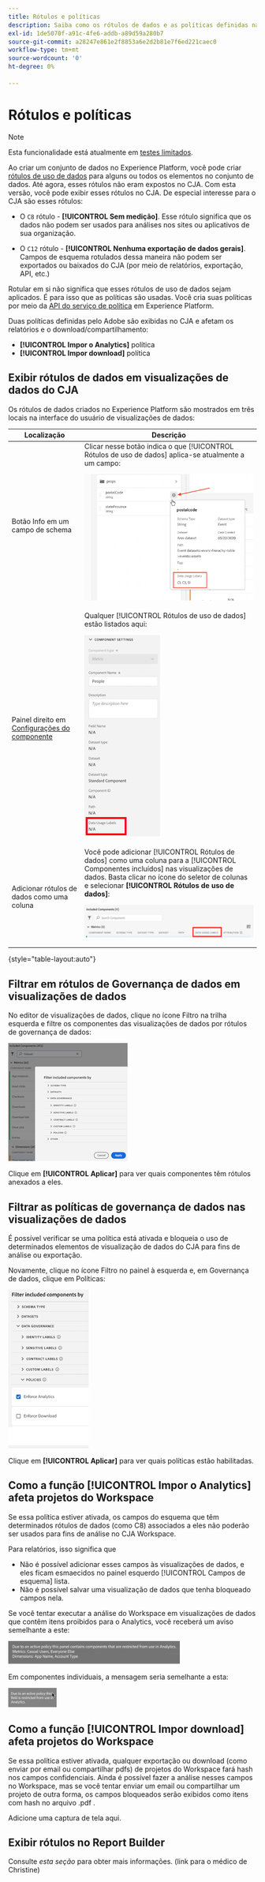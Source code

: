 ```yaml
---
title: Rótulos e políticas
description: Saiba como os rótulos de dados e as políticas definidas na AEP afetam as visualizações de dados e os relatórios no CJA.
exl-id: 1de5070f-a91c-4fe6-addb-a89d59a280b7
source-git-commit: a28247e861e2f8853a6e2d2b81e7f6ed221caec0
workflow-type: tm+mt
source-wordcount: '0'
ht-degree: 0%

---
```


# Rótulos e políticas

>[!NOTE]
>
>Esta funcionalidade está atualmente em [testes limitados](/help/release-notes/releases.md).

Ao criar um conjunto de dados no Experience Platform, você pode criar [rótulos de uso de dados](https://experienceleague.adobe.com/docs/experience-platform/data-governance/labels/reference.html?lang=en) para alguns ou todos os elementos no conjunto de dados. Até agora, esses rótulos não eram expostos no CJA. Com esta versão, você pode exibir esses rótulos no CJA. De especial interesse para o CJA são esses rótulos:

* O `C8` rótulo - **[!UICONTROL Sem medição]**. Esse rótulo significa que os dados não podem ser usados para análises nos sites ou aplicativos de sua organização.

* O `C12` rótulo - **[!UICONTROL Nenhuma exportação de dados gerais]**. Campos de esquema rotulados dessa maneira não podem ser exportados ou baixados do CJA (por meio de relatórios, exportação, API, etc.)

Rotular em si não significa que esses rótulos de uso de dados sejam aplicados. É para isso que as políticas são usadas. Você cria suas políticas por meio da [API do serviço de política](https://experienceleague.adobe.com/docs/experience-platform/data-governance/api/overview.html?lang=en) em Experience Platform.

Duas políticas definidas pelo Adobe são exibidas no CJA e afetam os relatórios e o download/compartilhamento:

* **[!UICONTROL Impor o Analytics]** política
* **[!UICONTROL Impor download]** política

## Exibir rótulos de dados em visualizações de dados do CJA

Os rótulos de dados criados no Experience Platform são mostrados em três locais na interface do usuário de visualizações de dados:

| Localização | Descrição |
| --- | --- |
| Botão Info em um campo de schema | Clicar nesse botão indica o que [!UICONTROL Rótulos de uso de dados] aplica-se atualmente a um campo:<p>![](assets/data-label-left.png) |
| Painel direito em [Configurações do componente](/help/data-views/component-settings/overview.md) | Qualquer [!UICONTROL Rótulos de uso de dados] estão listados aqui:<p>![](assets/data-label-right.png) |
| Adicionar rótulos de dados como uma coluna | Você pode adicionar [!UICONTROL Rótulos de dados] como uma coluna para a [!UICONTROL Componentes incluídos] nas visualizações de dados. Basta clicar no ícone do seletor de colunas e selecionar **[!UICONTROL Rótulos de uso de dados]**:<p>![](assets/data-label-column.png) |

{style=&quot;table-layout:auto&quot;}

## Filtrar em rótulos de Governança de dados em visualizações de dados

No editor de visualizações de dados, clique no ícone Filtro na trilha esquerda e filtre os componentes das visualizações de dados por rótulos de governança de dados:

![](assets/filter-labels.png)

Clique em **[!UICONTROL Aplicar]** para ver quais componentes têm rótulos anexados a eles.

## Filtrar as políticas de governança de dados nas visualizações de dados

É possível verificar se uma política está ativada e bloqueia o uso de determinados elementos de visualização de dados do CJA para fins de análise ou exportação.

Novamente, clique no ícone Filtro no painel à esquerda e, em Governança de dados, clique em Políticas:

![](assets/filter-policies.png)

Clique em **[!UICONTROL Aplicar]** para ver quais políticas estão habilitadas.

## Como a função [!UICONTROL Impor o Analytics] afeta projetos do Workspace

Se essa política estiver ativada, os campos do esquema que têm determinados rótulos de dados (como C8) associados a eles não poderão ser usados para fins de análise no CJA Workspace.

Para relatórios, isso significa que

* Não é possível adicionar esses campos às visualizações de dados, e eles ficam esmaecidos no painel esquerdo [!UICONTROL Campos de esquema] lista.
* Não é possível salvar uma visualização de dados que tenha bloqueado campos nela.

Se você tentar executar a análise do Workspace em visualizações de dados que contêm itens proibidos para o Analytics, você receberá um aviso semelhante a este:

![](assets/policy-enforce.png)

Em componentes individuais, a mensagem seria semelhante a esta:

![](assets/policy-enforce2.png)

## Como a função [!UICONTROL Impor download] afeta projetos do Workspace

Se essa política estiver ativada, qualquer exportação ou download (como enviar por email ou compartilhar pdfs) de projetos do Workspace fará hash nos campos confidenciais. Ainda é possível fazer a análise nesses campos no Workspace, mas se você tentar enviar um email ou compartilhar um projeto de outra forma, os campos bloqueados serão exibidos como itens com hash no arquivo .pdf .

Adicione uma captura de tela aqui.

## Exibir rótulos no Report Builder

Consulte _esta seção_ para obter mais informações. (link para o médico de Christine)
